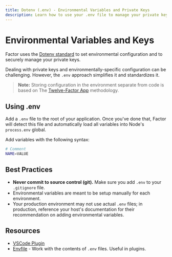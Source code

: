```yaml
---
title: Dotenv (.env) - Environmental Variables and Private Keys
description: Learn how to use your .env file to manage your private keys and environmental configuration.
---
```


# Environmental Variables and Keys

Factor uses the [Dotenv standard](https://github.com/motdotla/dotenv#readme) to set environmental configuration and to securely manage your private keys.

Dealing with private keys and environmentally-specific configuration can be challenging. However, the `.env` approach simplifies it and standardizes it.

> **Note:**
> Storing configuration in the environment separate from code is based on The [Twelve-Factor App](https://12factor.net) methodology.

## Using .env

Add a `.env` file to the root of your application. Once you've done that, Factor will detect this file and automatically load all variables into Node's `process.env` global.

Add variables with the following syntax:

```bash
# Comment
NAME=VALUE
```

## Best Practices

- **Never commit to source control (git).** Make sure you add `.env` to your `.gitignore` file.
- Environmental variables are meant to be setup manually for each environment.
- Your production environment may not use actual `.env` files; in production, reference your host's documentation for their recommendation on adding environmental variables.

## Resources

- [VSCode Plugin](https://marketplace.visualstudio.com/items?itemName=mikestead.dotenv)
- [Envfile](https://github.com/bevry/envfile) - Work with the contents of `.env` files. Useful in plugins.
